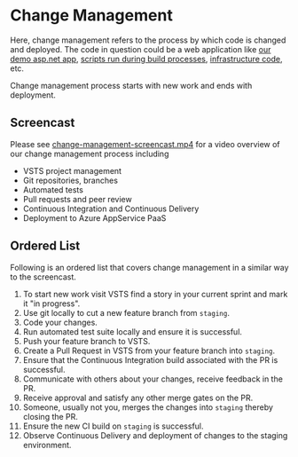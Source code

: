 # Change Management

Here, change management refers to the process by which code is changed and deployed. The code in question could be a web application like [our demo asp.net app](../aspnetapp/), [scripts run during build processes](../opensource/push-to-github.ps1), [infrastructure code](../terraform/aspnetapp.tf), etc.

Change management process starts with new work and ends with deployment.

## Screencast

Please see [change-management-screencast.mp4](./change-management-screencast.mp4) for a video overview of our change management process including

- VSTS project management
- Git repositories, branches
- Automated tests
- Pull requests and peer review
- Continuous Integration and Continuous Delivery
- Deployment to Azure AppService PaaS

## Ordered List

Following is an ordered list that covers change management in a similar way to the screencast.

1. To start new work visit VSTS find a story in your current sprint and mark it "in progress".
2. Use git locally to cut a new feature branch from `staging`.
3. Code your changes.
4. Run automated test suite locally and ensure it is successful.
5. Push your feature branch to VSTS.
6. Create a Pull Request in VSTS from your feature branch into `staging`.
7. Ensure that the Continuous Integration build associated with the PR is successful.
8. Communicate with others about your changes, receive feedback in the PR.
9. Receive approval and satisfy any other merge gates on the PR.
10. Someone, usually not you, merges the changes into `staging` thereby closing the PR.
11. Ensure the new CI build on `staging` is successful.
12. Observe Continuous Delivery and deployment of changes to the staging environment. 